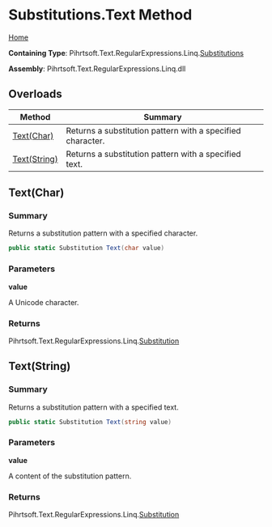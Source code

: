 # Substitutions\.Text Method

[Home](../../../../../../README.md)

**Containing Type**: Pihrtsoft\.Text\.RegularExpressions\.Linq\.[Substitutions](../README.md)

**Assembly**: Pihrtsoft\.Text\.RegularExpressions\.Linq\.dll

## Overloads

| Method | Summary |
| ------ | ------- |
| [Text(Char)](#Pihrtsoft_Text_RegularExpressions_Linq_Substitutions_Text_System_Char_) | Returns a substitution pattern with a specified character\. |
| [Text(String)](#Pihrtsoft_Text_RegularExpressions_Linq_Substitutions_Text_System_String_) | Returns a substitution pattern with a specified text\. |

## Text\(Char\) <a name="Pihrtsoft_Text_RegularExpressions_Linq_Substitutions_Text_System_Char_"></a>

### Summary

Returns a substitution pattern with a specified character\.

```csharp
public static Substitution Text(char value)
```

### Parameters

**value**

A Unicode character\.

### Returns

Pihrtsoft\.Text\.RegularExpressions\.Linq\.[Substitution](../../Substitution/README.md)

## Text\(String\) <a name="Pihrtsoft_Text_RegularExpressions_Linq_Substitutions_Text_System_String_"></a>

### Summary

Returns a substitution pattern with a specified text\.

```csharp
public static Substitution Text(string value)
```

### Parameters

**value**

A content of the substitution pattern\.

### Returns

Pihrtsoft\.Text\.RegularExpressions\.Linq\.[Substitution](../../Substitution/README.md)

